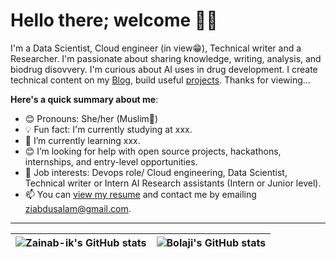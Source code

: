 # Hello there; welcome 👋🏾

I'm a Data Scientist, Cloud engineer (in view😁), Technical writer and a Researcher. I'm passionate about sharing knowledge, writing, analysis, and biodrug disovvery. I'm curious about AI uses in drug development. I create technical content on my [Blog](https://hashnode.com/@Zainabik), build useful [projects](https://github.com/Zainab-ik). Thanks for viewing...

**Here's a quick summary about me**:

- 😊 Pronouns: She/her (Muslim🧕)
- 💡 Fun fact: I'm currently studying at xxx.
- 🌱 I’m currently learning xxx.
- 😊 I’m looking for help with open source projects, hackathons, internships, and entry-level opportunities.
- 💼 Job interests: Devops role/ Cloud engineering, Data Scientist, Technical writer or Intern AI Research assistants (Intern or Junior level).
- 📫 You can [view my resume](#) and contact me by emailing ziabdusalam@gmail.com.

---

| <img align="center" src="https://github-readme-stats.vercel.app/api?username=Zainab-ik&show_icons=true&include_all_commits=true&hide_border=true" alt="Zainab-ik's GitHub stats" /> | <img align="center" src="https://github-readme-stats.vercel.app/api/top-langs/?username=Zainab-ik&langs_count=8&layout=compact&hide_border=true" alt="Bolaji's GitHub stats" /> |
| ------------- | ------------- |
